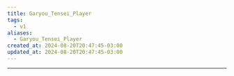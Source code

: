 ```yaml
---
title: Garyou_Tensei_Player
tags:
  - v1
aliases:
  - Garyou_Tensei_Player
created_at: 2024-08-20T20:47:45-03:00
updated_at: 2024-08-20T20:47:45-03:00
---
```



---

